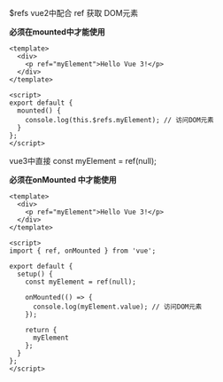 $refs vue2中配合 ref 获取 DOM元素

 **必须在mounted中才能使用**

```vue
<template>
  <div>
    <p ref="myElement">Hello Vue 3!</p>
  </div>
</template>
 
<script>
export default {
  mounted() {
    console.log(this.$refs.myElement); // 访问DOM元素
  }
};
</script>
```



vue3中直接 const myElement = ref(null);

 **必须在onMounted 中才能使用**

```vue
<template>
  <div>
    <p ref="myElement">Hello Vue 3!</p>
  </div>
</template>
 
<script>
import { ref, onMounted } from 'vue';
 
export default {
  setup() {
    const myElement = ref(null);
 
    onMounted(() => {
      console.log(myElement.value); // 访问DOM元素
    });
 
    return {
      myElement
    };
  }
};
</script>
```

